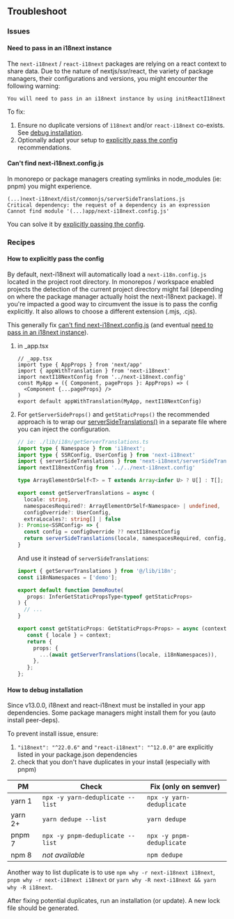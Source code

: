 ## Troubleshoot

### Issues

#### Need to pass in an i18next instance

The `next-i18next` / `react-i18next` packages are relying on a react context to
share data. Due to the nature of nextjs/ssr/react, the variety of package managers,
their configurations and versions, you might encounter the following warning:

```
You will need to pass in an i18next instance by using initReactI18next
```

To fix:

1. Ensure no duplicate versions of `ì18next` and/or `react-i18next` co-exists. See [debug installation](#how-to-debug-installation).
2. Optionally adapt your setup to [explicitly pass the config](#how-to-explicitly-pass-the-config) recommendations.

#### Can't find next-i18next.config.js

In monorepo or package managers creating symlinks in node_modules (ie: pnpm) you
might experience.

```
(...)next-i18next/dist/commonjs/serverSideTranslations.js
Critical dependency: the request of a dependency is an expression
Cannot find module '(...)app/next-i18next.config.js'
```

You can solve it by [explicitly passing the config](#how-to-explicitly-pass-the-config).

### Recipes

#### How to explicitly pass the config

By default, next-i18next will automatically load a `next-i18n.config.js` located in the project root
directory. In monorepos / workspace enabled projects the detection of the current project directory
might fail (depending on where the package manager actually hoist the next-i18next package). If you're impacted
a good way to circumvent the issue is to pass the config explicitly. It also allows
to choose a different extension (.mjs, .cjs).

This generally fix [can't find next-i18next.config.js](#cant-find-next-i18nextconfigjs) (and eventual [need to pass in an i18next instance](#need-to-pass-in-an-i18next-instance)).

1. in _app.tsx

   ```tsx
   // _app.tsx
   import type { AppProps } from 'next/app'
   import { appWithTranslation } from 'next-i18next'
   import nextI18NextConfig from '../next-i18next.config'
   const MyApp = ({ Component, pageProps }: AppProps) => (
     <Component {...pageProps} />
   )
   export default appWithTranslation(MyApp, nextI18NextConfig)
   ```

2. For `getServerSideProps()` and `getStaticProps()` the recommended approach is
   to wrap our [serverSideTranslations()](https://github.com/i18next/next-i18next/blob/master/src/serverSideTranslations.ts) in a separate file where you can inject the
   configuration.

   ```typescript
   // ie: ./lib/i18n/getServerTranslations.ts
   import type { Namespace } from 'i18next';
   import type { SSRConfig, UserConfig } from 'next-i18next'
   import { serverSideTranslations } from 'next-i18next/serverSideTranslations'
   import nextI18nextConfig from '../../next-i18next.config'

   type ArrayElementOrSelf<T> = T extends Array<infer U> ? U[] : T[];

   export const getServerTranslations = async (
     locale: string,
     namespacesRequired?: ArrayElementOrSelf<Namespace> | undefined,
     configOverride?: UserConfig,
     extraLocales?: string[] | false
   ): Promise<SSRConfig> => {
     const config = configOverride ?? nextI18nextConfig
     return serverSideTranslations(locale, namespacesRequired, config,  extraLocales)
   }
   ```

   And use it instead of `serverSideTranslations`:

   ```typescript
   import { getServerTranslations } from '@/lib/i18n';
   const i18nNamespaces = ['demo'];

   export default function DemoRoute(
      props: InferGetStaticPropsType<typeof getStaticProps>
   ) {
     // ...
   }

   export const getStaticProps: GetStaticProps<Props> = async (context) => {
      const { locale } = context;
      return {
        props: {
          ...(await getServerTranslations(locale, i18nNamespaces)),
        },
      };
   };
   ```

#### How to debug installation

Since v13.0.0, i18next and react-i18next must be installed in your app dependencies.
Some package managers might install them for you (auto install peer-deps).

To prevent install issue, ensure:

1. `"i18next": "^22.0.6"` and `"react-i18next": "^12.0.0"` are explicitly listed in your package.json dependencies
2. check that you don't have duplicates in your install (especially with pnpm)

| PM      | Check                            | Fix (only on semver)      |
| ------- | -------------------------------- | ------------------------- |
| yarn 1  | `npx -y yarn-deduplicate --list` | `npx -y yarn-deduplicate` |
| yarn 2+ | `yarn dedupe --list`             | `yarn dedupe`             |
| pnpm 7  | `npx -y pnpm-deduplicate --list` | `npx -y pnpm-deduplicate` |
| npm 8   | _not available_                  | `npm dedupe`              |

Another way to list duplicate is to use `npm why -r next-i18next i18next`, `pnpm why -r next-i18next i18next`
or `yarn why -R next-i18next && yarn why -R i18next`.

After fixing potential duplicates, run an installation (or update). A new lock file should be generated.
